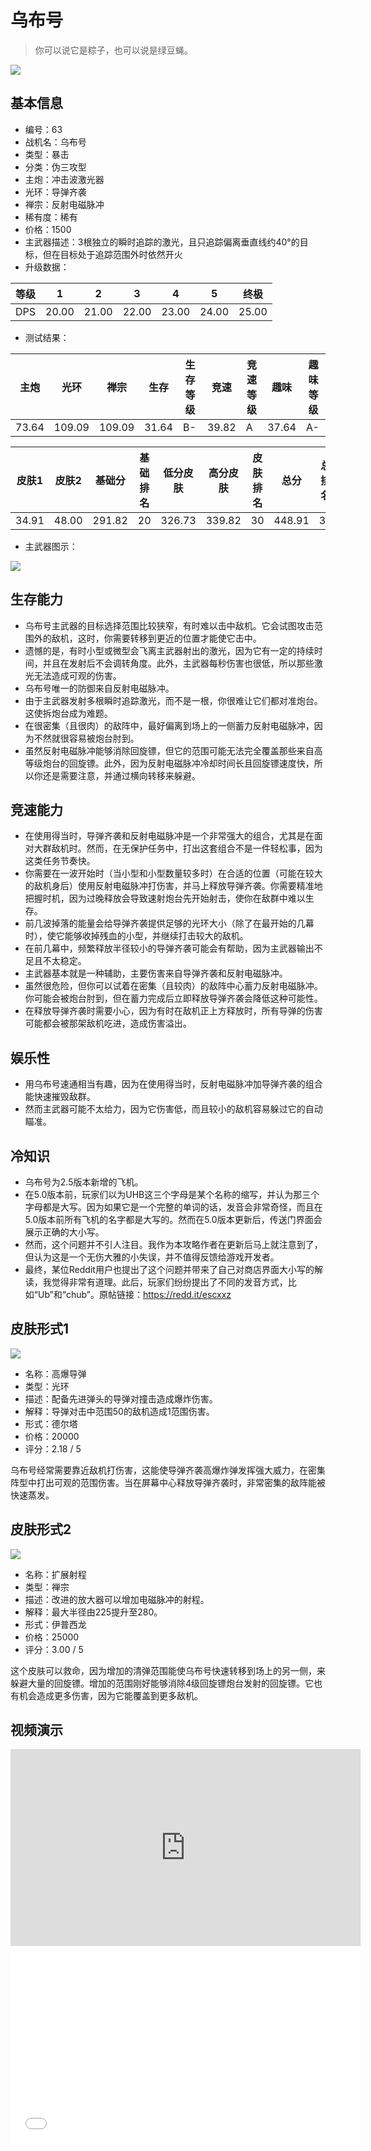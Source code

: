 # 乌布号

> 你可以说它是粽子，也可以说是绿豆蝇。

<img src="/ships/ship_63.png" style={{zoom:1}}/>

## 基本信息

- 编号：63
- 战机名：乌布号
- 类型：暴击
- 分类：伪三攻型
- 主炮：冲击波激光器
- 光环：导弹齐袭
- 禅宗：反射电磁脉冲
- 稀有度：稀有
- 价格：1500
- 主武器描述：3根独立的瞬时追踪的激光，且只追踪偏离垂直线约40°的目标，但在目标处于追踪范围外时依然开火
- 升级数据：

| 等级 | 1 | 2 | 3 | 4 | 5 | 终极 |
|--|--|--|--|--|--|--|
| DPS | 20.00 | 21.00 | 22.00 | 23.00 | 24.00 | 25.00 |

- 测试结果：

| 主炮 | 光环 | 禅宗 | 生存 | 生存等级 | 竞速 | 竞速等级 | 趣味 | 趣味等级 |
|--|--|--|--|--|--|--|--|--|
| 73.64 | 109.09 | 109.09 | 31.64 | B- | 39.82 | A | 37.64 | A- |

| 皮肤1 | 皮肤2 | 基础分 | 基础排名 | 低分皮肤 | 高分皮肤 | 皮肤排名 | 总分 | 总排名 |
|--|--|--|--|--|--|--|--|--|
| 34.91 | 48.00 | 291.82 | 20 | 326.73 | 339.82 | 30 | 448.91 | 30 |

- 主武器图示：

<img src="/illustration/main_63.gif" style={{zoom:1}}/>

## 生存能力

- 乌布号主武器的目标选择范围比较狭窄，有时难以击中敌机。它会试图攻击范围外的敌机，这时，你需要转移到更近的位置才能使它击中。
- 遗憾的是，有时小型或微型会飞离主武器射出的激光，因为它有一定的持续时间，并且在发射后不会调转角度。此外，主武器每秒伤害也很低，所以那些激光无法造成可观的伤害。
- 乌布号唯一的防御来自反射电磁脉冲。
- 由于主武器发射多根瞬时追踪激光，而不是一根，你很难让它们都对准炮台。这使拆炮台成为难题。
- 在很密集（且很肉）的敌阵中，最好偏离到场上的一侧蓄力反射电磁脉冲，因为不然就很容易被炮台肘到。
- 虽然反射电磁脉冲能够消除回旋镖，但它的范围可能无法完全覆盖那些来自高等级炮台的回旋镖。此外，因为反射电磁脉冲冷却时间长且回旋镖速度快，所以你还是需要注意，并通过横向转移来躲避。

## 竞速能力

- 在使用得当时，导弹齐袭和反射电磁脉冲是一个非常强大的组合，尤其是在面对大群敌机时。然而，在无保护任务中，打出这套组合不是一件轻松事，因为这类任务节奏快。
- 你需要在一波开始时（当小型和小型数量较多时）在合适的位置（可能在较大的敌机身后）使用反射电磁脉冲打伤害，并马上释放导弹齐袭。你需要精准地把握时机，因为过晚释放会导致速射炮台先开始射击，使你在敌群中难以生存。
- 前几波掉落的能量会给导弹齐袭提供足够的光环大小（除了在最开始的几幕时），使它能够收掉残血的小型，并继续打击较大的敌机。
- 在前几幕中，频繁释放半径较小的导弹齐袭可能会有帮助，因为主武器输出不足且不太稳定。
- 主武器基本就是一种辅助，主要伤害来自导弹齐袭和反射电磁脉冲。
- 虽然很危险，但你可以试着在密集（且较肉）的敌阵中心蓄力反射电磁脉冲。你可能会被炮台肘到，但在蓄力完成后立即释放导弹齐袭会降低这种可能性。
- 在释放导弹齐袭时需要小心，因为有时在敌机正上方释放时，所有导弹的伤害可能都会被那架敌机吃进，造成伤害溢出。

## 娱乐性

- 用乌布号速通相当有趣，因为在使用得当时，反射电磁脉冲加导弹齐袭的组合能快速摧毁敌群。
- 然而主武器可能不太给力，因为它伤害低，而且较小的敌机容易躲过它的自动瞄准。

## 冷知识

- 乌布号为2.5版本新增的飞机。
- 在5.0版本前，玩家们以为UHB这三个字母是某个名称的缩写，并认为那三个字母都是大写。因为如果它是一个完整的单词的话，发音会非常奇怪，而且在5.0版本前所有飞机的名字都是大写的。然而在5.0版本更新后，传送门界面会展示正确的大小写。
- 然而，这个问题并不引人注目。我作为本攻略作者在更新后马上就注意到了，但认为这是一个无伤大雅的小失误，并不值得反馈给游戏开发者。
- 最终，某位Reddit用户也提出了这个问题并带来了自己对商店界面大小写的解读，我觉得非常有道理。此后，玩家们纷纷提出了不同的发音方式，比如“Ub”和“chub”。原帖链接：https://redd.it/escxxz

## 皮肤形式1

<img src="/ships/ship_63_apex_1.png" style={{zoom:1}}/>

- 名称：高爆导弹
- 类型：光环
- 描述：配备先进弹头的导弹对撞击造成爆炸伤害。
- 解释：导弹对击中范围50的敌机造成1范围伤害。
- 形式：德尔塔
- 价格：20000
- 评分：2.18 / 5

乌布号经常需要靠近敌机打伤害，这能使导弹齐袭高爆炸弹发挥强大威力，在密集阵型中打出可观的范围伤害。当在屏幕中心释放导弹齐袭时，非常密集的敌阵能被快速蒸发。

## 皮肤形式2

<img src="/ships/ship_63_apex_2.png" style={{zoom:1}}/>

- 名称：扩展射程
- 类型：禅宗
- 描述：改进的放大器可以增加电磁脉冲的射程。
- 解释：最大半径由225提升至280。
- 形式：伊普西龙
- 价格：25000
- 评分：3.00 / 5

这个皮肤可以救命，因为增加的清弹范围能使乌布号快速转移到场上的另一侧，来躲避大量的回旋镖。增加的范围刚好能够消除4级回旋镖炮台发射的回旋镖。它也有机会造成更多伤害，因为它能覆盖到更多敌机。

## 视频演示

<iframe width="560" height="315" src="https://www.youtube.com/embed/ykvE9OJfC14?si=z85FskDvxBS4COCY" title="YouTube video player" frameborder="0" allow="accelerometer; autoplay; clipboard-write; encrypted-media; gyroscope; picture-in-picture; web-share" referrerpolicy="strict-origin-when-cross-origin" allowfullscreen></iframe>

<br/>

<iframe width="560" height="315" src="//player.bilibili.com/player.html?aid=1901022780&bvid=BV1Bm411S756&cid=1449851304&p=1&autoplay=false" scrolling="no" border="0" frameborder="no" allow="accelerometer; autoplay; clipboard-write; encrypted-media; gyroscope; picture-in-picture; web-share" framespacing="0" allowfullscreen="true"> </iframe>
